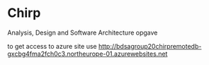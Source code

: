 # Chirp
Analysis, Design and Software Architecture opgave

to get access to azure site use http://bdsagroup20chirpremotedb-gxcbg4fma2fch0c3.northeurope-01.azurewebsites.net



